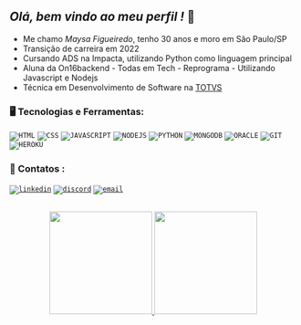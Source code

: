 ## *Olá, bem vindo ao meu perfil !* 👋

- Me chamo *Maysa Figueiredo*, tenho 30 anos e moro em São Paulo/SP
- Transição de carreira em 2022 
- Cursando ADS na Impacta, utilizando Python como linguagem principal
- Aluna da On16backend - Todas em Tech - Reprograma - Utilizando Javascript e Nodejs
- Técnica em Desenvolvimento de Software na [TOTVS](https://www.totvs.com/)

### 🖥️ Tecnologias e Ferramentas: 
  
 <code><img src="https://icongr.am/devicon/html5-original.svg?size=30&color=currentColor" title = "HTML"/></code>
 <code><img src="https://icongr.am/devicon/css3-original.svg?size=30&color=currentColor" title = "CSS"/></code>
 <code><img src="https://icongr.am/devicon/javascript-original.svg?size=30&color=currentColor" title = "JAVASCRIPT"/></code>
 <code><img src="https://icongr.am/devicon/nodejs-original.svg?size=30&color=currentColor" title = "NODEJS"/></code>
 <code><img src="https://icongr.am/devicon/python-original.svg?size=30&color=currentColor" title = "PYTHON"/></code>
 <code><img src="https://icongr.am/devicon/mongodb-original.svg?size=30&color=currentColor" title = "MONGODB"/></code>
 <code><img src="https://icongr.am/devicon/oracle-original.svg?size=30&color=currentColor" title = "ORACLE"/></code>
 <code><img src="https://icongr.am/devicon/git-original.svg?size=30&color=currentColor" title = "GIT"/></code>
 <code><img src="https://icongr.am/devicon/heroku-original.svg?size=30&color=currentColor" title = "HEROKU"/></code>
  
### 📧 Contatos :

<p align="left">
<code><a href="https://www.linkedin.com/in/maysa-figueiredo/"><img src="https://icongr.am/devicon/linkedin-original.svg?size=30&color=currentColor" alt="linkedin"></a></code>
<code><a href="https://discord.gg/Maysa Figueiredo#9652"><img src="https://icongr.am/simple/discord.svg?size=30&color=currentColor&colored=purple" alt="discord"></a></code>
<code><a href="mailto:maysafig@gmail.com"><img src="https://icongr.am/simple/gmail.svg?size=30&color=currentColor&colored=red" alt="email"></a></code>
</p>

##
<p align="center">
<a href="https://github.com/Maysafig">
  <img height="180em" src="https://github-readme-stats-eight-theta.vercel.app/api?username=Maysafig&show_icons=true&theme=algolia&include_all_commits=true&count_private=true"/>
  <img height="180em" src="https://github-readme-stats-eight-theta.vercel.app/api/top-langs/?username=Maysafig&layout=compact&langs_count=8&theme=algolia"/>
</a>
</p>

